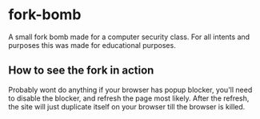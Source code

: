 # fork-bomb
A small fork bomb made for a computer security class. For all intents and purposes this was made for educational purposes. 

## How to see the fork in action
Probably wont do anything if your browser has popup blocker, you'll need to disable the blocker, and refresh the page most likely. 
After the refresh, the site will just duplicate itself on your browser till the browser is killed. 
